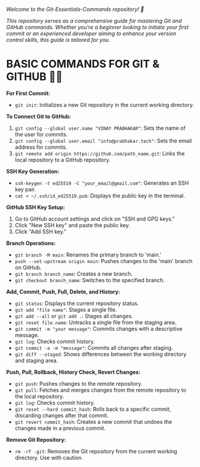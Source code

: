 *Welcome to the Git-Essentials-Commands repository! 🚀*

*This repository serves as a comprehensive guide for mastering Git and GitHub commands. Whether you're a beginner looking to initiate your first commit or an experienced developer aiming to enhance your version control skills, this guide is tailored for you.*


#  BASIC COMMANDS FOR GIT & GITHUB 🧑‍💻
**For First Commit:**
- `git init`: Initializes a new Git repository in the current working directory.

**To Connect Git to GitHub:**
1. `git config --global user.name "VINAY PRABHAKAR"`: Sets the name of the user for commits.
2. `git config --global user.email "info@prabhakar.tech"`: Sets the email address for commits.
3. `git remote add origin https://github.com/path_name.git`: Links the local repository to a GitHub repository.

**SSH Key Generation:**
- `ssh-keygen -t ed25519 -C "your_email@gmail.com"`: Generates an SSH key pair.
- `cat < ~/.ssh/id_ed25519.pub`: Displays the public key in the terminal.

**GitHub SSH Key Setup:**
1. Go to GitHub account settings and click on "SSH and GPG keys."
2. Click "New SSH key" and paste the public key.
3. Click "Add SSH key."

**Branch Operations:**
- `git branch -M main`: Renames the primary branch to 'main.'
- `push --set-upstream origin main`: Pushes changes to the 'main' branch on GitHub.
- `git branch branch_name`: Creates a new branch.
- `git checkout branch_name`: Switches to the specified branch.

**Add, Commit, Push, Full, Delete, and History:**
- `git status`: Displays the current repository status.
- `git add "file name"`: Stages a single file.
- `git add --all` or `git add .`: Stages all changes.
- `git reset file.name`: Untracks a single file from the staging area.
- `git commit -m "your message"`: Commits changes with a descriptive message.
- `git log`: Checks commit history.
- `git commit -a -m "message"`: Commits all changes after staging.
- `git diff --staged`: Shows differences between the working directory and staging area.

**Push, Pull, Rollback, History Check, Revert Changes:**
- `git push`: Pushes changes to the remote repository.
- `git pull`: Fetches and merges changes from the remote repository to the local repository.
- `git log`: Checks commit history.
- `git reset --hard commit_hash`: Rolls back to a specific commit, discarding changes after that commit.
- `git revert commit_hash`: Creates a new commit that undoes the changes made in a previous commit.

**Remove Git Repository:**
- `rm -rf .git`: Removes the Git repository from the current working directory. Use with caution.
